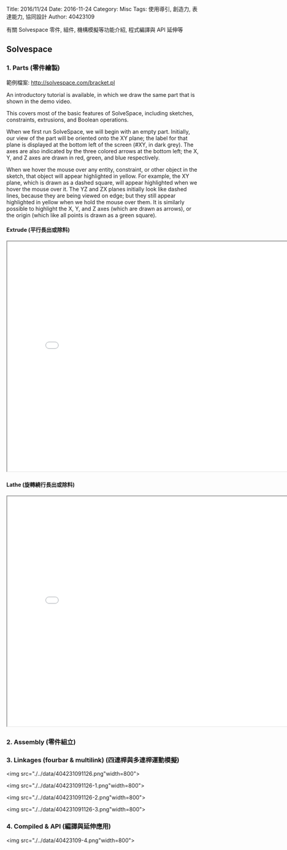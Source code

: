 Title: 2016/11/24
Date: 2016-11-24
Category: Misc
Tags: 使用導引, 創造力, 表達能力, 協同設計
Author: 40423109

有關 Solvespace 零件, 組件, 機構模擬等功能介紹, 程式編譯與 API 延伸等

<!-- PELICAN_END_SUMMARY -->

## Solvespace

### 1. Parts (零件繪製)

範例檔案: <a href="http://solvespace.com/bracket.pl">http://solvespace.com/bracket.pl</a>

An introductory tutorial is available, in which we draw the same part that is shown in the demo video. 

This covers most of the basic features of SolveSpace, including sketches, constraints, extrusions, and Boolean operations.

When we first run SolveSpace, we will begin with an empty part. Initially, our view of the part will be oriented onto the XY plane; the label for that plane is displayed at the bottom left of the screen (#XY, in dark grey). The axes are also indicated by the three colored arrows at the bottom left; the X, Y, and Z axes are drawn in red, green, and blue respectively.

When we hover the mouse over any entity, constraint, or other object in the sketch, that object will appear highlighted in yellow. For example, the XY plane, which is drawn as a dashed square, will appear highlighted when we hover the mouse over it. The YZ and ZX planes initially look like dashed lines, because they are being viewed on edge; but they still appear highlighted in yellow when we hold the mouse over them. It is similarly possible to highlight the X, Y, and Z axes (which are drawn as arrows), or the origin (which like all points is drawn as a green square).

#### Extrude (平行長出或除料)

<iframe src="./../data/404231091.html" width="800" height="600"></iframe>

#### Lathe (旋轉繞行長出或除料)

<iframe src="./../data/40423109.html" width="800" height="600"></iframe>

### 2. Assembly (零件組立)

### 3. Linkages (fourbar & multilink) (四連桿與多連桿運動模擬)

<img src="./../data/404231091126.png"width=800">

<img src="./../data/404231091126-1.png"width=800">

<img src="./../data/404231091126-2.png"width=800">

<img src="./../data/404231091126-3.png"width=800">

### 4. Compiled & API (編譯與延伸應用)

<img src="./../data/40423109-4.png"width=800">